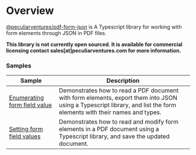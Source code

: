 # Overview

[@peculiarventures/pdf-form-json](https://github.com/PeculiarVentures/pdf/pkgs/npm/pdf-form-json) is A Typescript library for working with form elements through JSON in PDF files.

**This library is not currently open sourced. It is available for commercial licensing contact sales[at]peculiarventures.com for more information.**

### Samples

| Sample             |	Description                              |
|--------------------|-------------------------------------------|
| [Enumerating form field value](https://github.com/PeculiarVentures/webcrypto.dev-examples/blob/main/src/pdf/pdf_form_json/form_enum.ts) | Demonstrates how to read a PDF document with form elements, export them into JSON using a Typescript library, and list the form elements with their names and types. |
| [Setting form field values](https://github.com/PeculiarVentures/webcrypto.dev-examples/blob/main/src/pdf/pdf_form_json/form_update.ts) | Demonstrates how to read and modify form elements in a PDF document using a Typescript library, and save the updated document. |